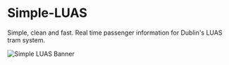 # Simple-LUAS
Simple, clean and fast. Real time passenger information for Dublin's LUAS tram system.

![Simple LUAS Banner](https://shanehastings.eu/luas/simpleluas_banner_github.png)
